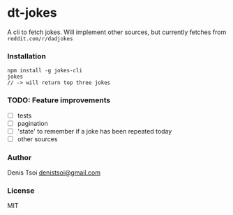# dt-jokes

A cli to fetch jokes. Will implement other sources, but currently fetches from `reddit.com/r/dadjokes`

### Installation

    npm install -g jokes-cli 
    jokes 
    // -> will return top three jokes 

### TODO: Feature improvements
- [ ] tests  
- [ ] pagination  
- [ ] 'state' to remember if a joke has been repeated today  
- [ ] other sources

### Author
Denis Tsoi <denistsoi@gmail.com>

### License
MIT